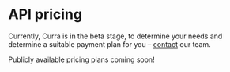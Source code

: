 # API pricing

Currently, Curra is in the beta stage, to determine your needs and determine a suitable payment plan for you – [contact](/obsidian/contact_us.md) our team.

Publicly available pricing plans coming soon!

